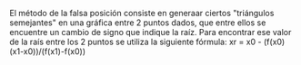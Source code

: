 El método de la falsa posición consiste en generaar ciertos "triángulos semejantes" en una gráfica entre 2 puntos dados, que entre ellos se encuentre un cambio de signo que indique la raíz. Para encontrar ese valor de la raís entre los 2 puntos se utiliza la siguiente fórmula: xr = x0 - (f(x0)(x1-x0))/(f(x1)-f(x0))

